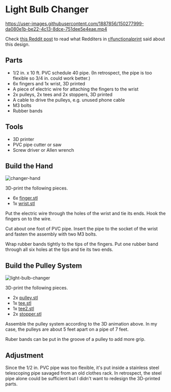 # Light Bulb Changer

https://user-images.githubusercontent.com/1887856/150277999-da080e1b-be22-4c13-8dce-751dee5e4eae.mp4

Check [this Reddit post](https://www.reddit.com/r/functionalprint/comments/s6c34k/changed_light_bulbs_14_feet_above_ground_with_3d/) 
to read what Redditers in [r/functionalprint](https://www.reddit.com/r/functionalprint/) said about this design.

## Parts

* 1/2 in. x 10 ft. PVC schedule 40 pipe. (In retrospect, the pipe is too flexible so 3/4 in. could work better.)
* 6x fingers and 1x wrist, 3D printed
* A piece of electric wire for attaching the fingers to the wrist
* 2x pulleys, 2x tees and 2x stoppers, 3D printed
* A cable to drive the pulleys, e.g. unused phone cable
* M3 bolts
* Rubber bands

## Tools

* 3D printer
* PVC pipe cutter or saw
* Screw driver or Allen wrench

## Build the Hand
![changer-hand](https://user-images.githubusercontent.com/1887856/150272896-3bd0dd62-9640-40e6-b06b-c5ca14959260.jpg)

3D-print the following pieces.
* 6x [finger.stl](https://github.com/macroxue/light-bulb-changer/blob/master/finger.stl)
* 1x [wrist.stl](https://github.com/macroxue/light-bulb-changer/blob/master/wrist.stl)

Put the electric wire through the holes of the wrist and tie its ends. Hook the fingers on to the wire.

Cut about one foot of PVC pipe. Insert the pipe to the socket of the wrist and fasten the assembly with two M3 bolts.

Wrap rubber bands tightly to the tips of the fingers. Put one rubber band through all six holes at the tips and tie its two ends.

## Build the Pulley System
![light-bulb-changer](https://user-images.githubusercontent.com/1887856/150269343-2997c578-681f-4c8b-9625-c1b0775b4ff2.gif)

3D-print the following pieces.
* 2x [pulley.stl](https://github.com/macroxue/light-bulb-changer/blob/master/pulley.stl)
* 1x [tee.stl](https://github.com/macroxue/light-bulb-changer/blob/master/tee.stl)
* 1x [tee2.stl](https://github.com/macroxue/light-bulb-changer/blob/master/tee2.stl)
* 2x [stopper.stl](https://github.com/macroxue/light-bulb-changer/blob/master/stopper.stl)

Assemble the pulley system according to the 3D animation above. In my case, the pulleys are about 5 feet apart on a pipe of 7 feet.

Ruber bands can be put in the groove of a pulley to add more grip.

## Adjustment

Since the 1/2 in. PVC pipe was too flexible, it's put inside a stainless steel telescoping pipe savaged from an old clothes rack. In retrospect, the steel pipe alone could be sufficient but I didn't want to redesign the 3D-printed parts.
